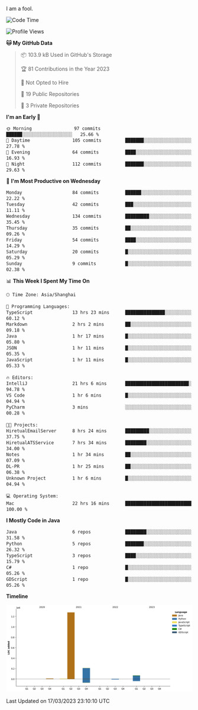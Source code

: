 I am a fool.

<!--START_SECTION:waka-->
![Code Time](http://img.shields.io/badge/Code%20Time-188%20hrs%2059%20mins-blue)

![Profile Views](http://img.shields.io/badge/Profile%20Views-8-blue)

**🐱 My GitHub Data** 

> 📦 103.9 kB Used in GitHub's Storage 
 > 
> 🏆 81 Contributions in the Year 2023
 > 
> 🚫 Not Opted to Hire
 > 
> 📜 19 Public Repositories 
 > 
> 🔑 3 Private Repositories 
 > 
**I'm an Early 🐤** 

```text
🌞 Morning                97 commits          ██████░░░░░░░░░░░░░░░░░░░   25.66 % 
🌆 Daytime                105 commits         ███████░░░░░░░░░░░░░░░░░░   27.78 % 
🌃 Evening                64 commits          ████░░░░░░░░░░░░░░░░░░░░░   16.93 % 
🌙 Night                  112 commits         ███████░░░░░░░░░░░░░░░░░░   29.63 % 
```
📅 **I'm Most Productive on Wednesday** 

```text
Monday                   84 commits          ██████░░░░░░░░░░░░░░░░░░░   22.22 % 
Tuesday                  42 commits          ███░░░░░░░░░░░░░░░░░░░░░░   11.11 % 
Wednesday                134 commits         █████████░░░░░░░░░░░░░░░░   35.45 % 
Thursday                 35 commits          ██░░░░░░░░░░░░░░░░░░░░░░░   09.26 % 
Friday                   54 commits          ████░░░░░░░░░░░░░░░░░░░░░   14.29 % 
Saturday                 20 commits          █░░░░░░░░░░░░░░░░░░░░░░░░   05.29 % 
Sunday                   9 commits           █░░░░░░░░░░░░░░░░░░░░░░░░   02.38 % 
```


📊 **This Week I Spent My Time On** 

```text
🕑︎ Time Zone: Asia/Shanghai

💬 Programming Languages: 
TypeScript               13 hrs 23 mins      ███████████████░░░░░░░░░░   60.12 % 
Markdown                 2 hrs 2 mins        ██░░░░░░░░░░░░░░░░░░░░░░░   09.18 % 
Java                     1 hr 17 mins        █░░░░░░░░░░░░░░░░░░░░░░░░   05.80 % 
JSON                     1 hr 11 mins        █░░░░░░░░░░░░░░░░░░░░░░░░   05.35 % 
JavaScript               1 hr 11 mins        █░░░░░░░░░░░░░░░░░░░░░░░░   05.33 % 

🔥 Editors: 
IntelliJ                 21 hrs 6 mins       ████████████████████████░   94.78 % 
VS Code                  1 hr 6 mins         █░░░░░░░░░░░░░░░░░░░░░░░░   04.94 % 
PyCharm                  3 mins              ░░░░░░░░░░░░░░░░░░░░░░░░░   00.28 % 

🐱‍💻 Projects: 
HiretualEmailServer      8 hrs 24 mins       █████████░░░░░░░░░░░░░░░░   37.75 % 
HiretualATSService       7 hrs 34 mins       ████████░░░░░░░░░░░░░░░░░   34.00 % 
Notes                    1 hr 34 mins        ██░░░░░░░░░░░░░░░░░░░░░░░   07.09 % 
DL-PR                    1 hr 25 mins        ██░░░░░░░░░░░░░░░░░░░░░░░   06.38 % 
Unknown Project          1 hr 6 mins         █░░░░░░░░░░░░░░░░░░░░░░░░   04.94 % 

💻 Operating System: 
Mac                      22 hrs 16 mins      █████████████████████████   100.00 % 
```

**I Mostly Code in Java** 

```text
Java                     6 repos             ████████░░░░░░░░░░░░░░░░░   31.58 % 
Python                   5 repos             ███████░░░░░░░░░░░░░░░░░░   26.32 % 
TypeScript               3 repos             ████░░░░░░░░░░░░░░░░░░░░░   15.79 % 
C#                       1 repo              █░░░░░░░░░░░░░░░░░░░░░░░░   05.26 % 
GDScript                 1 repo              █░░░░░░░░░░░░░░░░░░░░░░░░   05.26 % 
```



**Timeline**

![Lines of Code chart](https://raw.githubusercontent.com/VeejaLiu/VeejaLiu/master/assets/bar_graph.png)


 Last Updated on 17/03/2023 23:10:10 UTC
<!--END_SECTION:waka-->
